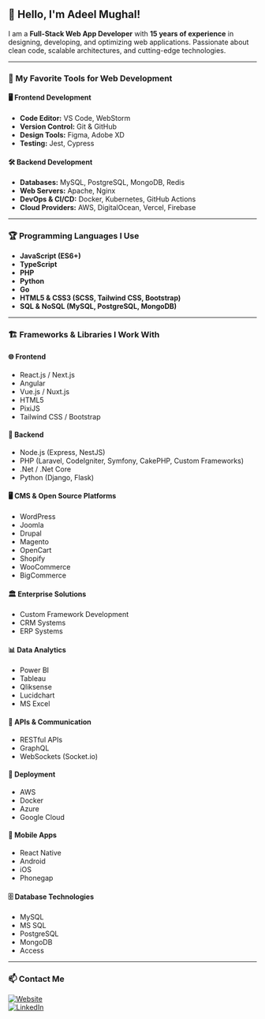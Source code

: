 ## 👋 Hello, I'm Adeel Mughal!

I am a **Full-Stack Web App Developer** with **15 years of experience** in designing, developing, and optimizing web applications. Passionate about clean code, scalable architectures, and cutting-edge technologies.

---

### 🚀 My Favorite Tools for Web Development

#### 🖥️ **Frontend Development**
- **Code Editor:** VS Code, WebStorm
- **Version Control:** Git & GitHub
- **Design Tools:** Figma, Adobe XD
- **Testing:** Jest, Cypress

#### 🛠️ **Backend Development**
- **Databases:** MySQL, PostgreSQL, MongoDB, Redis
- **Web Servers:** Apache, Nginx
- **DevOps & CI/CD:** Docker, Kubernetes, GitHub Actions
- **Cloud Providers:** AWS, DigitalOcean, Vercel, Firebase

---

### 🏆 Programming Languages I Use
- **JavaScript (ES6+)**
- **TypeScript**
- **PHP**
- **Python**
- **Go**
- **HTML5 & CSS3 (SCSS, Tailwind CSS, Bootstrap)**
- **SQL & NoSQL (MySQL, PostgreSQL, MongoDB)**

---

### 🏗️ Frameworks & Libraries I Work With

#### 🌐 **Frontend**
- React.js / Next.js
- Angular
- Vue.js / Nuxt.js
- HTML5
- PixiJS
- Tailwind CSS / Bootstrap

#### 🏢 **Backend**
- Node.js (Express, NestJS)
- PHP (Laravel, CodeIgniter, Symfony, CakePHP, Custom Frameworks)
- .Net / .Net Core
- Python (Django, Flask)

#### 🖥️ **CMS & Open Source Platforms**
- WordPress
- Joomla
- Drupal
- Magento
- OpenCart
- Shopify
- WooCommerce
- BigCommerce

#### 🏛 **Enterprise Solutions**
- Custom Framework Development
- CRM Systems
- ERP Systems

#### 📊 **Data Analytics**
- Power BI
- Tableau
- Qliksense
- Lucidchart
- MS Excel

#### 📡 **APIs & Communication**
- RESTful APIs
- GraphQL
- WebSockets (Socket.io)

#### 🚀 **Deployment**
- AWS
- Docker
- Azure
- Google Cloud

#### 📱 **Mobile Apps**
- React Native
- Android
- iOS
- Phonegap

#### 🗄 **Database Technologies**
- MySQL
- MS SQL
- PostgreSQL
- MongoDB
- Access

---

### 📫 Contact Me

[![Website](https://img.shields.io/badge/My%20Website-adeel.info-blue?style=flat&logo=Google%20Chrome)](https://adeel.info)  
[![LinkedIn](https://img.shields.io/badge/LinkedIn-adeelmughal4u-blue?style=flat&logo=LinkedIn)](https://www.linkedin.com/in/adeelmughal4u/)
